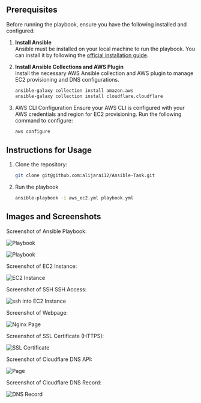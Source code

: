 
## Prerequisites

Before running the playbook, ensure you have the following installed and configured:

1. **Install Ansible**  
   Ansible must be installed on your local machine to run the playbook. You can install it by following the [official installation guide](https://docs.ansible.com/ansible/latest/installation_guide/index.html).

2. **Install Ansible Collections and AWS Plugin**  
   Install the necessary AWS Ansible collection and AWS plugin to manage EC2 provisioning and DNS configurations.
   ```bash
   ansible-galaxy collection install amazon.aws
   ansible-galaxy collection install cloudflare.cloudflare

3. AWS CLI Configuration
   Ensure your AWS CLI is configured with your AWS credentials and region for EC2 provisioning. Run the following command to configure:
   ```bash
   aws configure


## Instructions for Usage

1. Clone the repository:
   ```bash
   git clone git@github.com:alijarai12/Ansible-Task.git

2. Run the playbook
   ```bash
   ansible-playbook -i aws_ec2.yml playbook.yml


## Images and Screenshots

Screenshot of Ansible Playbook:

![Playbook](image/playbook1.png)

![Playbook](image/playbook2.png)

Screenshot of EC2 Instance:

![EC2 Instance](image/ec2.png)

Screenshot of SSH SSH Access:

![ssh into EC2 Instance](image/ssh-to-ec2.png)


Screenshot of Webpage:

![Nginx Page](image/nginx.png)

Screenshot of SSL Certificate (HTTPS):

![SSL Certificate](image/ssl.png)

Screenshot of Cloudflare DNS API:

![Page](image/nginx.cloudfare-token.png)

Screenshot of Cloudflare DNS Record:

![DNS Record](image/nginx.dns-record.png)
